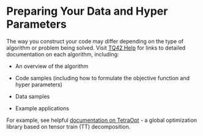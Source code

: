 # Preparing Your Data and Hyper Parameters

The way you construct your code may differ depending on the type of algorithm or problem being solved. Visit [TQ42 Help](https://docs.tq42.com/en/latest/) for links to detailed documentation on each algorithm, including:

- An overview of the algorithm

- Code samples (including how to formulate the objective function and hyper parameters)

- Data samples

- Example applications 

For example, see helpful [documentation on TetraOpt](https://docs.tq42.com/en/latest/TetraOpt_Algorithm/Introduction.html#) - a global optimization library based on tensor train (TT) decomposition.